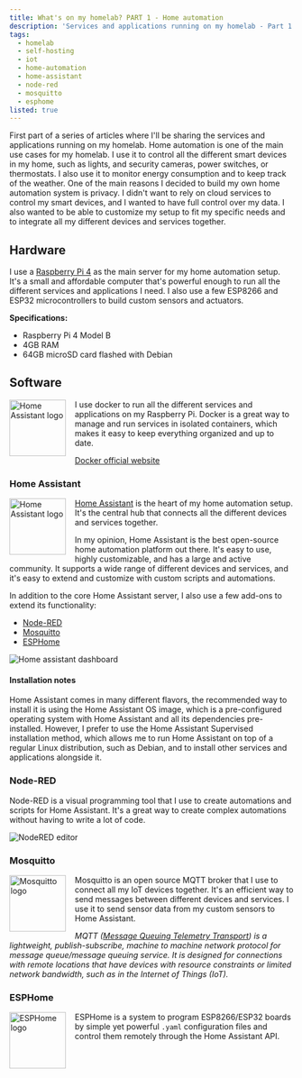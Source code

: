```yaml
---
title: What's on my homelab? PART 1 - Home automation
description: 'Services and applications running on my homelab - Part 1: Home automation'
tags:
  - homelab
  - self-hosting
  - iot
  - home-automation
  - home-assistant
  - node-red
  - mosquitto
  - esphome
listed: true
---
```


First part of a series of articles where I'll be sharing the services and applications running on my homelab.
Home automation is one of the main use cases for my homelab. I use it to control all the different smart devices in my home, such as lights, and security cameras, power switches, or thermostats. I also use it to monitor energy consumption and to keep track of the weather.
One of the main reasons I decided to build my own home automation system is privacy. I didn't want to rely on cloud services to control my smart devices, and I wanted to have full control over my data. I also wanted to be able to customize my setup to fit my specific needs and to integrate all my different devices and services together.

## Hardware

I use a [Raspberry Pi 4](https://www.raspberrypi.com/products/raspberry-pi-4-model-b/) as the main server for my home automation setup. It's a small and affordable computer that's powerful enough to run all the different services and applications I need. I also use a few ESP8266 and ESP32 microcontrollers to build custom sensors and actuators.

**Specifications:**
- Raspberry Pi 4 Model B
- 4GB RAM
- 64GB microSD card flashed with Debian

## Software

<img src="https://user.oc-static.com/upload/2021/11/10/1636542639252_Moby-logo.png" alt="Home Assistant logo" width="100px" align="left" style="margin-top: 0; margin-right: 1rem;"/>
I use docker to run all the different services and applications on my Raspberry Pi. Docker is a great way to manage and run services in isolated containers, which makes it easy to keep everything organized and up to date.

[Docker official website](https://www.docker.com/)

### Home Assistant

<img src="https://cdn.jsdelivr.net/gh/walkxcode/dashboard-icons/png/home-assistant.png" alt="Home Assistant logo" width="100px" align="left" style="margin-top: 0; margin-right: 1rem;"/>

[Home Assistant](https://www.home-assistant.io/) is the heart of my home automation setup. It's the central hub that connects all the different devices and services together.

In my opinion, Home Assistant is the best open-source home automation platform out there. It's easy to use, highly customizable, and has a large and active community. It supports a wide range of different devices and services, and it's easy to extend and customize with custom scripts and automations.

In addition to the core Home Assistant server, I also use a few add-ons to extend its functionality:
- [Node-RED](https://nodered.org/)
- [Mosquitto](https://mosquitto.org/)
- [ESPHome](https://esphome.io/)

![Home assistant dashboard](/img/what-s-on-my-homelab-part-1/home-assistant.png)

#### Installation notes

Home Assistant comes in many different flavors, the recommended way to install it is using the Home Assistant OS image, which is a pre-configured operating system with Home Assistant and all its dependencies pre-installed. However, I prefer to use the Home Assistant Supervised installation method, which allows me to run Home Assistant on top of a regular Linux distribution, such as Debian, and to install other services and applications alongside it.

### Node-RED

Node-RED is a visual programming tool that I use to create automations and scripts for Home Assistant. It's a great way to create complex automations without having to write a lot of code.

![NodeRED editor](/img/what-s-on-my-homelab-part-1/node-red.png)

### Mosquitto

<img src="https://cdn.jsdelivr.net/gh/walkxcode/dashboard-icons/png/eclipse-mosquitto.png" alt="Mosquitto logo" width="100px" align="left" style="margin-top: 0; margin-right: 1rem;"/>

Mosquitto is an open source MQTT broker that I use to connect all my IoT devices together. It's an efficient way to send messages between different devices and services. I use it to send sensor data from my custom sensors to Home Assistant.

*MQTT ([Message Queuing Telemetry Transport](https://en.wikipedia.org/wiki/MQTT)) is a lightweight, publish-subscribe, machine to machine network protocol for message queue/message queuing service. It is designed for connections with remote locations that have devices with resource constraints or limited network bandwidth, such as in the Internet of Things (IoT).*

### ESPHome

<img src="https://cdn.jsdelivr.net/gh/walkxcode/dashboard-icons/png/esphome.png" alt="ESPHome logo" width="100px" align="left" style="margin-top: 0; margin-right: 1rem;"/>

ESPHome is a system to program ESP8266/ESP32 boards by simple yet powerful `.yaml` configuration files and control them remotely through the Home Assistant API.


